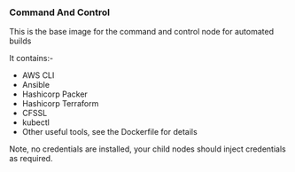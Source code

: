 ### Command And Control 

This is the base image for the command and control node for automated builds

It contains:-

  * AWS CLI
  * Ansible
  * Hashicorp Packer
  * Hashicorp Terraform
  * CFSSL
  * kubectl
  * Other useful tools, see the Dockerfile for details

Note, no credentials are installed, your child nodes should inject credentials as required.
